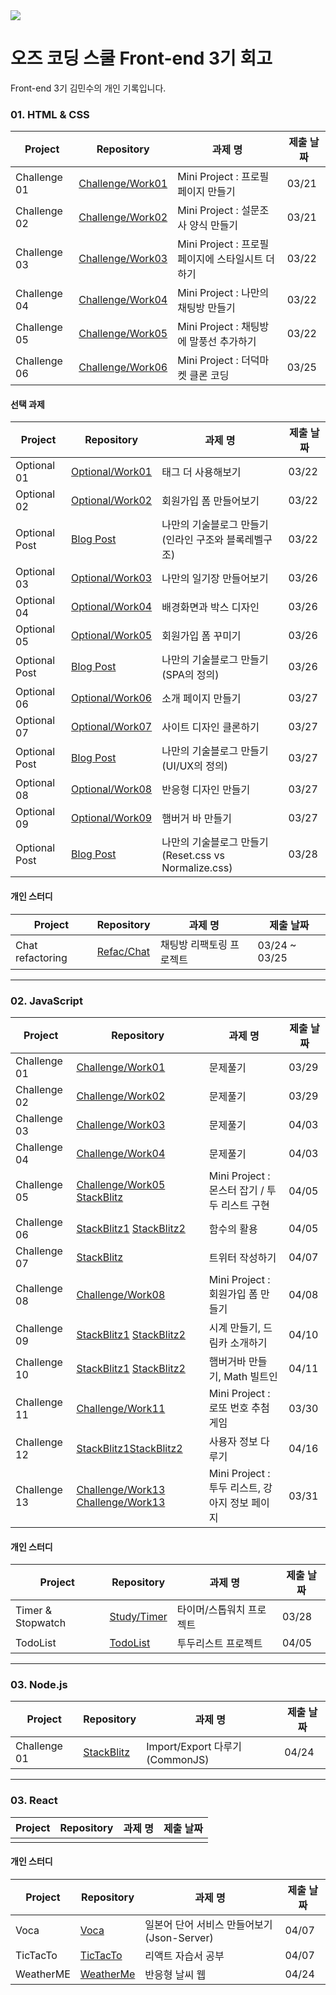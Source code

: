 <a href="https://ozcodingschool.com/">
  <img src="https://img.shields.io/badge/-OZ%20Coding%20School-6700e6?style=for-the-badge&logoColor=white&href"></img>
</a><br>

# 오즈 코딩 스쿨 Front-end 3기 회고

Front-end 3기 김민수의 개인 기록입니다.

### 01. HTML & CSS

| Project      | Repository                                                                                            | 과제 명                                          | 제출 날짜 |
| ------------ | ----------------------------------------------------------------------------------------------------- | ------------------------------------------------ | --------- |
| Challenge 01 | [Challenge/Work01](https://github.com/yoyobar/OZ_CodingSchool/tree/main/01.HTML_CSS/Challenge/Work01) | Mini Project : 프로필 페이지 만들기              | 03/21     |
| Challenge 02 | [Challenge/Work02](https://github.com/yoyobar/OZ_CodingSchool/tree/main/01.HTML_CSS/Challenge/Work02) | Mini Project : 설문조사 양식 만들기              | 03/21     |
| Challenge 03 | [Challenge/Work03](https://github.com/yoyobar/OZ_CodingSchool/tree/main/01.HTML_CSS/Challenge/Work03) | Mini Project : 프로필 페이지에 스타일시트 더하기 | 03/22     |
| Challenge 04 | [Challenge/Work04](https://github.com/yoyobar/OZ_CodingSchool/tree/main/01.HTML_CSS/Challenge/Work04) | Mini Project : 나만의 채팅방 만들기              | 03/22     |
| Challenge 05 | [Challenge/Work05](https://github.com/yoyobar/OZ_CodingSchool/tree/main/01.HTML_CSS/Challenge/Work05) | Mini Project : 채팅방에 말풍선 추가하기          | 03/22     |
| Challenge 06 | [Challenge/Work06](https://github.com/yoyobar/OZ_CodingSchool/tree/main/01.HTML_CSS/Challenge/Work06) | Mini Project : 더덕마켓 클론 코딩                | 03/25     |

#### 선택 과제

| Project       | Repository                                                                                          | 과제 명                                              | 제출 날짜 |
| ------------- | --------------------------------------------------------------------------------------------------- | ---------------------------------------------------- | --------- |
| Optional 01   | [Optional/Work01](https://github.com/yoyobar/OZ_CodingSchool/tree/main/01.HTML_CSS/Optional/Work01) | 태그 더 사용해보기                                   | 03/22     |
| Optional 02   | [Optional/Work02](https://github.com/yoyobar/OZ_CodingSchool/tree/main/01.HTML_CSS/Optional/Work02) | 회원가입 폼 만들어보기                               | 03/22     |
| Optional Post | [Blog Post](https://www.notion.so/Minsu-Kim-3d4cdf754f1e42cf8460dd12408a41a4)                       | 나만의 기술블로그 만들기(인라인 구조와 블록레벨구조) | 03/22     |
| Optional 03   | [Optional/Work03](https://github.com/yoyobar/OZ_CodingSchool/tree/main/01.HTML_CSS/Optional/Work03) | 나만의 일기장 만들어보기                             | 03/26     |
| Optional 04   | [Optional/Work04](https://github.com/yoyobar/OZ_CodingSchool/tree/main/01.HTML_CSS/Optional/Work04) | 배경화면과 박스 디자인                               | 03/26     |
| Optional 05   | [Optional/Work05](https://github.com/yoyobar/OZ_CodingSchool/tree/main/01.HTML_CSS/Optional/Work05) | 회원가입 폼 꾸미기                                   | 03/26     |
| Optional Post | [Blog Post](https://www.notion.so/Minsu-Kim-3d4cdf754f1e42cf8460dd12408a41a4)                       | 나만의 기술블로그 만들기(SPA의 정의)                 | 03/26     |
| Optional 06   | [Optional/Work06](https://github.com/yoyobar/OZ_CodingSchool/tree/main/01.HTML_CSS/Optional/Work06) | 소개 페이지 만들기                                   | 03/27     |
| Optional 07   | [Optional/Work07](https://github.com/yoyobar/OZ_CodingSchool/tree/main/01.HTML_CSS/Optional/Work07) | 사이트 디자인 클론하기                               | 03/27     |
| Optional Post | [Blog Post](https://www.notion.so/Minsu-Kim-3d4cdf754f1e42cf8460dd12408a41a4)                       | 나만의 기술블로그 만들기(UI/UX의 정의)               | 03/27     |
| Optional 08   | [Optional/Work08](https://github.com/yoyobar/OZ_CodingSchool/tree/main/01.HTML_CSS/Optional/Work08) | 반응형 디자인 만들기                                 | 03/27     |
| Optional 09   | [Optional/Work09](https://github.com/yoyobar/OZ_CodingSchool/tree/main/01.HTML_CSS/Optional/Work09) | 햄버거 바 만들기                                     | 03/27     |
| Optional Post | [Blog Post](https://www.notion.so/Minsu-Kim-3d4cdf754f1e42cf8460dd12408a41a4)                       | 나만의 기술블로그 만들기(Reset.css vs Normalize.css) | 03/28     |

#### 개인 스터디

| Project          | Repository                                                                                | 과제 명                  | 제출 날짜     |
| ---------------- | ----------------------------------------------------------------------------------------- | ------------------------ | ------------- |
| Chat refactoring | [Refac/Chat](https://github.com/yoyobar/OZ_CodingSchool/tree/main/01.HTML_CSS/Refac/Chat) | 채팅방 리팩토링 프로젝트 | 03/24 ~ 03/25 |

<hr>

### 02. JavaScript

| Project      | Repository                                                                                                                                                                                      | 과제 명                                        | 제출 날짜 |
| ------------ | ----------------------------------------------------------------------------------------------------------------------------------------------------------------------------------------------- | ---------------------------------------------- | --------- |
| Challenge 01 | [Challenge/Work01](https://github.com/yoyobar/OZ_CodingSchool/tree/main/02.JS/Challenge/Work01)                                                                                                 | 문제풀기                                       | 03/29     |
| Challenge 02 | [Challenge/Work02](https://github.com/yoyobar/OZ_CodingSchool/tree/main/02.JS/Challenge/Work02)                                                                                                 | 문제풀기                                       | 03/29     |
| Challenge 03 | [Challenge/Work03](https://github.com/yoyobar/OZ_CodingSchool/tree/main/02.JS/Challenge/Work03)                                                                                                 | 문제풀기                                       | 04/03     |
| Challenge 04 | [Challenge/Work04](https://stackblitz.com/edit/stackblitz-starters-mdz6eg?file=test1.js)                                                                                                        | 문제풀기                                       | 04/03     |
| Challenge 05 | [Challenge/Work05](https://github.com/yoyobar/OZ_CodingSchool/tree/main/02.JS/Challenge/Work05) [StackBlitz](https://stackblitz.com/edit/vitejs-vite-pebqw7?file=package.json)                  | Mini Project : 몬스터 잡기 / 투두 리스트 구현  | 04/05     |
| Challenge 06 | [StackBlitz1](https://stackblitz.com/edit/stackblitz-starters-p99gyt?file=package.json) [StackBlitz2](https://stackblitz.com/edit/stackblitz-starters-keeqlp?file=package.json)                 | 함수의 활용                                    | 04/05     |
| Challenge 07 | [StackBlitz](https://stackblitz.com/edit/stackblitz-starters-xqig8j?file=script.js)                                                                                                             | 트위터 작성하기                                | 04/07     |
| Challenge 08 | [Challenge/Work08](https://github.com/yoyobar/OZ_CodingSchool/tree/main/02.JS/Challenge/Work08)                                                                                                 | Mini Project : 회원가입 폼 만들기              | 04/08     |
| Challenge 09 | [StackBlitz1](https://stackblitz.com/edit/stackblitz-starters-liq1ug?file=index.html) [StackBlitz2](https://stackblitz.com/edit/stackblitz-starters-s9qddf?file=index.js)                       | 시계 만들기, 드림카 소개하기                   | 04/10     |
| Challenge 10 | [StackBlitz1](https://stackblitz.com/edit/stackblitz-starters-brxegh?file=script.js) [StackBlitz2](https://stackblitz.com/edit/stackblitz-starters-9ocdnx?file=index.js)                        | 햄버거바 만들기, Math 빌트인                   | 04/11     |
| Challenge 11 | [Challenge/Work11](https://github.com/yoyobar/OZ_CodingSchool/tree/main/02.JS/Challenge/Work11)                                                                                                 | Mini Project : 로또 번호 추첨 게임             | 03/30     |
| Challenge 12 | [StackBlitz1](https://stackblitz.com/edit/stackblitz-starters-tfxpcu?file=script.js)[StackBlitz2](https://stackblitz.com/edit/stackblitz-starters-nmuf7q?file=script.ts)                        | 사용자 정보 다루기                             | 04/16     |
| Challenge 13 | [Challenge/Work13](https://github.com/yoyobar/OZ_CodingSchool/tree/main/02.JS/Challenge/Work13) [Challenge/Work13](https://github.com/yoyobar/OZ_CodingSchool/tree/main/02.JS/Challenge/Work13) | Mini Project : 투두 리스트, 강아지 정보 페이지 | 03/31     |

#### 개인 스터디

| Project           | Repository                                                                              | 과제 명                  | 제출 날짜 |
| ----------------- | --------------------------------------------------------------------------------------- | ------------------------ | --------- |
| Timer & Stopwatch | [Study/Timer](https://github.com/yoyobar/OZ_CodingSchool/tree/main/02.JS/Study/Counter) | 타이머/스톱워치 프로젝트 | 03/28     |
| TodoList          | [TodoList](https://github.com/yoyobar/OZ_CodingSchool/tree/main/02.JS/Study/TodoList)   | 투두리스트 프로젝트      | 04/05     |

<hr>

### 03. Node.js

| Project      | Repository                                                                         | 과제 명                         | 제출 날짜 |
| ------------ | ---------------------------------------------------------------------------------- | ------------------------------- | --------- |
| Challenge 01 | [StackBlitz](https://stackblitz.com/edit/stackblitz-starters-6is33y?file=index.js) | Import/Export 다루기 (CommonJS) | 04/24     |

<hr>

### 03. React

| Project | Repository | 과제 명 | 제출 날짜 |
| ------- | ---------- | ------- | --------- |
|         |            |         |           |

#### 개인 스터디

| Project   | Repository                                                                               | 과제 명                                     | 제출 날짜 |
| --------- | ---------------------------------------------------------------------------------------- | ------------------------------------------- | --------- |
| Voca      | [Voca](https://github.com/yoyobar/Voca-JP)                                               | 일본어 단어 서비스 만들어보기 (Json-Server) | 04/07     |
| TicTacTo  | [TicTacTo](https://github.com/yoyobar/OZ_CodingSchool/tree/main/03.React/Study/tictacto) | 리액트 자습서 공부                          | 04/07     |
| WeatherME | [WeatherMe](https://github.com/yoyobar/weatherMe)                                        | 반응형 날씨 웹                              | 04/24     |
